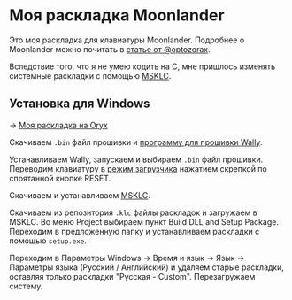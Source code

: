 # Моя раскладка Moonlander
Это моя раскладка для клавиатуры Moonlander. Подробнее о Moonlander можно почитать в [статье от @optozorax](https://optozorax.github.io/p/my-keyboard-layout/).

Вследствие того, что я не умею кодить на C, мне пришлось изменять системные раскладки с помощью [MSKLC](https://optozorax.github.io/p/my-keyboard-layout/#kak-v-klaviaturu-zasunut-svoiu-bukvennuiu-i-prepinakovuiu-raskladku).

## Установка для Windows
-> [Моя раскладка на Oryx](https://configure.zsa.io/moonlander/layouts/L5VzR/latest/0)

Скачиваем `.bin` файл прошивки и [программу для прошивки Wally](https://www.zsa.io/wally/).

Устанавливаем Wally, запускаем и выбираем `.bin` файл прошивки. Переводим клавиатуру в [режим загрузчика](https://docs.qmk.fm/#/newbs_flashing?id=put-your-keyboard-into-dfu-bootloader-mode) нажатием скрепкой по спрятанной кнопке RESET.

Скачиваем и устанавливаем [MSKLC](https://www.microsoft.com/en-us/download/details.aspx?id=102134).

Скачиваем из репозитория `.klc` файлы раскладок и загружаем в MSKLC. Во меню Project выбираем пункт Build DLL and Setup Package. Переходим в предложенную папку и устанавливаем раскладки с помощью `setup.exe`.

Переходим в Параметры Windows -> Время и язык -> Язык -> Параметры языка (Русский / Английский) и удаляем старые раскладки, оставляя только раскладки "Русская - Custom". Перезагружаем систему.
